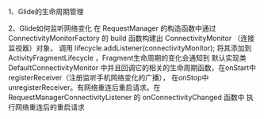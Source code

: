 1、Glide的生命周期管理

2、Glide如何监听网络变化
在 RequestManager 的构造函数中通过 ConnectivityMonitorFactory 的 build 函数构建出 ConnectivityMonitor （连接监视器）对象，
调用 lifecycle.addListener(connectivityMonitor); 将其添加到 ActivityFragmentLifecycle ，Fragment生命周期的变化会通知到
默认实现类 DefaultConnectivityMonitor 中并且回调它的相关的生命周期函数，在onStart中registerReceiver（注册监听手机网络变化的广播），
在onStop中unregisterReceiver。有网络重连后重启请求。在 RequestManagerConnectivityListener 的 onConnectivityChanged 函数中
执行网络重连后的重启请求
